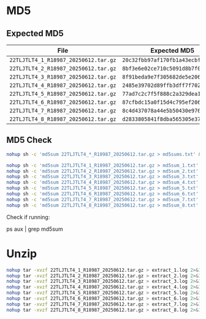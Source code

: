 # MD5
## Expected MD5

| File                                 | Expected MD5                       |
| ------------------------------------ | ---------------------------------- |
| `22TLJTLT4_1_R18987_20250612.tar.gz` | `20c32fbb97af170fb1a43ecbfcaa0f69` |
| `22TLJTLT4_2_R18987_20250612.tar.gz` | `8bf3e6e02ce710c5091d8b7f014ad540` |
| `22TLJTLT4_3_R18987_20250612.tar.gz` | `8f91beda9e7f305682de5e20660dc48d` |
| `22TLJTLT4_4_R18987_20250612.tar.gz` | `2485e39702d89ffb3dff7f702c78152e` |
| `22TLJTLT4_5_R18987_20250612.tar.gz` | `77ad7c2c7f5f888c2a329dea1f0f4281` |
| `22TLJTLT4_6_R18987_20250612.tar.gz` | `87cfbdc15a0f15d4c795ef206a235d4f` |
| `22TLJTLT4_7_R18987_20250612.tar.gz` | `8c4d437078a44e5b50430e976039835f` |
| `22TLJTLT4_8_R18987_20250612.tar.gz` | `d2833805841f8dba565305e378d5dd65` |

## MD5 Check

```bash
nohup sh -c 'md5sum 22TLJTLT4_*_R18987_20250612.tar.gz > md5sums.txt' &> md5sum.log &

nohup sh -c 'md5sum 22TLJTLT4_1_R18987_20250612.tar.gz > md5sum_1.txt' &> md5sum_1.log &
nohup sh -c 'md5sum 22TLJTLT4_2_R18987_20250612.tar.gz > md5sum_2.txt' &> md5sum_2.log &
nohup sh -c 'md5sum 22TLJTLT4_3_R18987_20250612.tar.gz > md5sum_3.txt' &> md5sum_3.log &
nohup sh -c 'md5sum 22TLJTLT4_4_R18987_20250612.tar.gz > md5sum_4.txt' &> md5sum_4.log &
nohup sh -c 'md5sum 22TLJTLT4_5_R18987_20250612.tar.gz > md5sum_5.txt' &> md5sum_5.log &
nohup sh -c 'md5sum 22TLJTLT4_6_R18987_20250612.tar.gz > md5sum_6.txt' &> md5sum_6.log &
nohup sh -c 'md5sum 22TLJTLT4_7_R18987_20250612.tar.gz > md5sum_7.txt' &> md5sum_7.log &
nohup sh -c 'md5sum 22TLJTLT4_8_R18987_20250612.tar.gz > md5sum_8.txt' &> md5sum_8.log &
```

Check if running:

ps aux | grep md5sum

# Unzip

```bash
nohup tar -xvzf 22TLJTLT4_1_R18987_20250612.tar.gz > extract_1.log 2>&1 &
nohup tar -xvzf 22TLJTLT4_2_R18987_20250612.tar.gz > extract_2.log 2>&1 &
nohup tar -xvzf 22TLJTLT4_3_R18987_20250612.tar.gz > extract_3.log 2>&1 &
nohup tar -xvzf 22TLJTLT4_4_R18987_20250612.tar.gz > extract_4.log 2>&1 &
nohup tar -xvzf 22TLJTLT4_5_R18987_20250612.tar.gz > extract_5.log 2>&1 &
nohup tar -xvzf 22TLJTLT4_6_R18987_20250612.tar.gz > extract_6.log 2>&1 &
nohup tar -xvzf 22TLJTLT4_7_R18987_20250612.tar.gz > extract_7.log 2>&1 &
nohup tar -xvzf 22TLJTLT4_8_R18987_20250612.tar.gz > extract_8.log 2>&1 &
```